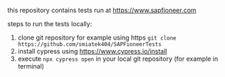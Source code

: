 this repository contains tests run at https://www.sapfioneer.com

steps to run the tests locally:
1. clone git repository for example using https `git clone https://github.com/smiatek404/SAPFioneerTests`
2. install cypress using https://www.cypress.io/install
3. execute `npx cypress open` in your local git repository (for example in terminal)
